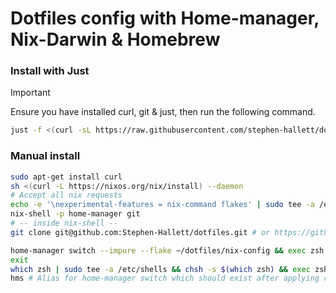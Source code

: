 # Dotfiles config with Home-manager, Nix-Darwin & Homebrew

### Install with Just

> [!IMPORTANT]
> Ensure you have installed curl, git & just, then run the following command.

```sh
just -f <(curl -sL https://raw.githubusercontent.com/stephen-hallett/dotfiles/main/justfile)
```

### Manual install

```sh
sudo apt-get install curl
sh <(curl -L https://nixos.org/nix/install) --daemon
# Accept all nix requests
echo -e '\nexperimental-features = nix-command flakes' | sudo tee -a /etc/nix/nix.conf
nix-shell -p home-manager git
# -- inside nix-shell --
git clone git@github.com:Stephen-Hallett/dotfiles.git # or https://github.com/Stephen-Hallett/dotfiles.git

home-manager switch --impure --flake ~/dotfiles/nix-config && exec zsh
exit
which zsh | sudo tee -a /etc/shells && chsh -s $(which zsh) && exec zsh # Set zsh as default shell
hms # Alias for home-manager switch which should exist after applying config
```
